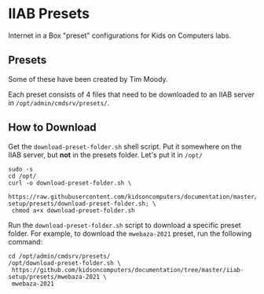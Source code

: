# IIAB Presets

Internet in a Box "preset" configurations for Kids on Computers labs.

## Presets

Some of these have been created by Tim Moody.

Each preset consists of 4 files that need to be downloaded to an IIAB server in `/opt/admin/cmdsrv/presets/`.

## How to Download

Get the `download-preset-folder.sh` shell script.  Put it somewhere on the IIAB server, but **not** in the presets folder.  Let's put it in `/opt/`

```
sudo -s
cd /opt/
curl -o download-preset-folder.sh \
 https://raw.githubusercontent.com/kidsoncomputers/documentation/master/iiab-setup/presets/download-preset-folder.sh; \
 chmod a+x download-preset-folder.sh
```

Run the `download-preset-folder.sh` script to download a specific preset folder.  For example, to download
the `mwebaza-2021` preset, run the following command:

```
cd /opt/admin/cmdsrv/presets/
/opt/download-preset-folder.sh \
 https://github.com/kidsoncomputers/documentation/tree/master/iiab-setup/presets/mwebaza-2021 \
 mwebaza-2021
```

